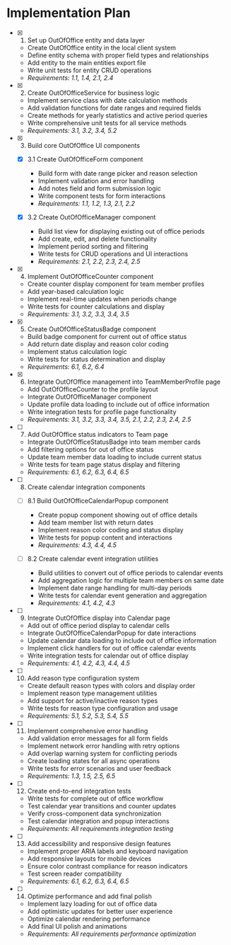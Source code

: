 # Implementation Plan

- [x] 1. Set up OutOfOffice entity and data layer
  - Create OutOfOffice entity in the local client system
  - Define entity schema with proper field types and relationships
  - Add entity to the main entities export file
  - Write unit tests for entity CRUD operations
  - _Requirements: 1.1, 1.4, 2.1, 2.4_

- [x] 2. Create OutOfOfficeService for business logic
  - Implement service class with date calculation methods
  - Add validation functions for date ranges and required fields
  - Create methods for yearly statistics and active period queries
  - Write comprehensive unit tests for all service methods
  - _Requirements: 3.1, 3.2, 3.4, 5.2_

- [x] 3. Build core OutOfOffice UI components
  - [x] 3.1 Create OutOfOfficeForm component
    - Build form with date range picker and reason selection
    - Implement validation and error handling
    - Add notes field and form submission logic
    - Write component tests for form interactions
    - _Requirements: 1.1, 1.2, 1.3, 2.1, 2.2_

  - [x] 3.2 Create OutOfOfficeManager component
    - Build list view for displaying existing out of office periods
    - Add create, edit, and delete functionality
    - Implement period sorting and filtering
    - Write tests for CRUD operations and UI interactions
    - _Requirements: 2.1, 2.2, 2.3, 2.4, 2.5_

- [x] 4. Implement OutOfOfficeCounter component
  - Create counter display component for team member profiles
  - Add year-based calculation logic
  - Implement real-time updates when periods change
  - Write tests for counter calculations and display
  - _Requirements: 3.1, 3.2, 3.3, 3.4, 3.5_

- [x] 5. Create OutOfOfficeStatusBadge component
  - Build badge component for current out of office status
  - Add return date display and reason color coding
  - Implement status calculation logic
  - Write tests for status determination and display
  - _Requirements: 6.1, 6.2, 6.4_

- [x] 6. Integrate OutOfOffice management into TeamMemberProfile page
  - Add OutOfOfficeCounter to the profile layout
  - Integrate OutOfOfficeManager component
  - Update profile data loading to include out of office information
  - Write integration tests for profile page functionality
  - _Requirements: 3.1, 3.2, 3.3, 3.4, 3.5, 2.1, 2.2, 2.3, 2.4, 2.5_

- [ ] 7. Add OutOfOffice status indicators to Team page
  - Integrate OutOfOfficeStatusBadge into team member cards
  - Add filtering options for out of office status
  - Update team member data loading to include current status
  - Write tests for team page status display and filtering
  - _Requirements: 6.1, 6.2, 6.3, 6.4, 6.5_

- [ ] 8. Create calendar integration components
  - [ ] 8.1 Build OutOfOfficeCalendarPopup component
    - Create popup component showing out of office details
    - Add team member list with return dates
    - Implement reason color coding and status display
    - Write tests for popup content and interactions
    - _Requirements: 4.3, 4.4, 4.5_

  - [ ] 8.2 Create calendar event integration utilities
    - Build utilities to convert out of office periods to calendar events
    - Add aggregation logic for multiple team members on same date
    - Implement date range handling for multi-day periods
    - Write tests for calendar event generation and aggregation
    - _Requirements: 4.1, 4.2, 4.3_

- [ ] 9. Integrate OutOfOffice display into Calendar page
  - Add out of office period display to calendar cells
  - Integrate OutOfOfficeCalendarPopup for date interactions
  - Update calendar data loading to include out of office information
  - Implement click handlers for out of office calendar events
  - Write integration tests for calendar out of office display
  - _Requirements: 4.1, 4.2, 4.3, 4.4, 4.5_

- [ ] 10. Add reason type configuration system
  - Create default reason types with colors and display order
  - Implement reason type management utilities
  - Add support for active/inactive reason types
  - Write tests for reason type configuration and usage
  - _Requirements: 5.1, 5.2, 5.3, 5.4, 5.5_

- [ ] 11. Implement comprehensive error handling
  - Add validation error messages for all form fields
  - Implement network error handling with retry options
  - Add overlap warning system for conflicting periods
  - Create loading states for all async operations
  - Write tests for error scenarios and user feedback
  - _Requirements: 1.3, 1.5, 2.5, 6.5_

- [ ] 12. Create end-to-end integration tests
  - Write tests for complete out of office workflow
  - Test calendar year transitions and counter updates
  - Verify cross-component data synchronization
  - Test calendar integration and popup interactions
  - _Requirements: All requirements integration testing_

- [ ] 13. Add accessibility and responsive design features
  - Implement proper ARIA labels and keyboard navigation
  - Add responsive layouts for mobile devices
  - Ensure color contrast compliance for reason indicators
  - Test screen reader compatibility
  - _Requirements: 6.1, 6.2, 6.3, 6.4, 6.5_

- [ ] 14. Optimize performance and add final polish
  - Implement lazy loading for out of office data
  - Add optimistic updates for better user experience
  - Optimize calendar rendering performance
  - Add final UI polish and animations
  - _Requirements: All requirements performance optimization_